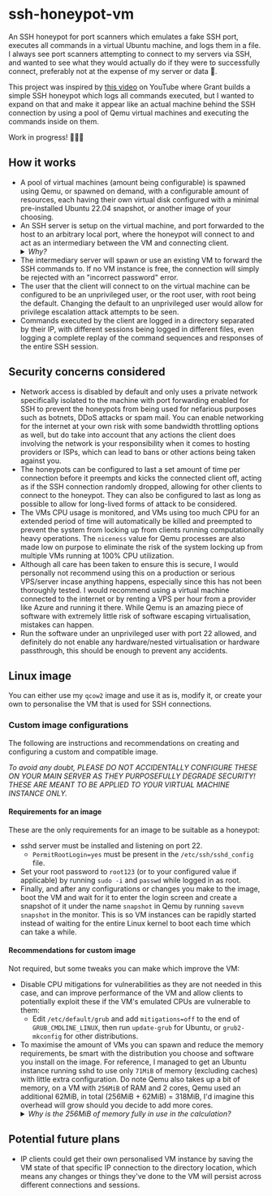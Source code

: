 # ssh-honeypot-vm
An SSH honeypot for port scanners which emulates a fake SSH port, executes all commands in a virtual Ubuntu machine, and logs them in a file. I always see port scanners attempting to connect to my servers via SSH, and wanted to see what they would actually do if they were to successfully connect, preferably not at the expense of my server or data 🙂.

This project was inspired by [this video](https://www.youtube.com/watch?v=tyKyLhcKgNo) on YouTube where Grant builds a simple SSH honeypot which logs all commands executed, but I wanted to expand on that and make it appear like an actual machine behind the SSH connection by using a pool of Qemu virtual machines and executing the commands inside on them.

Work in progress! 🚧🚧👷

## How it works
- A pool of virtual machines (amount being configurable) is spawned using Qemu, or spawned on demand, with a configurable amount of resources, each having their own virtual disk configured with a minimal pre-installed Ubuntu 22.04 snapshot, or another image of your choosing.
- An SSH server is setup on the virtual machine, and port forwarded to the host to an arbitrary local port, where the honeypot will connect to and act as an intermediary between the VM and connecting client.<details><summary>*Why?*</summary>You might ask, why not just port forward and expose the virtual machine directly to the public? An intermediary server is in place so that the actual commands can be logged and allows for a lot more flexibility; for example by rejecting connections if the VM pool is already filled with other connections, or by spawning new VM instances on the fly if required.</details>
- The intermediary server will spawn or use an existing VM to forward the SSH commands to. If no VM instance is free, the connection will simply be rejected with an "incorrect password" error.
- The user that the client will connect to on the virtual machine can be configured to be an unprivileged user, or the root user, with root being the default. Changing the default to an unprivileged user would allow for privilege escalation attack attempts to be seen.
- Commands executed by the client are logged in a directory separated by their IP, with different sessions being logged in different files, even logging a complete replay of the command sequences and responses of the entire SSH session.

## Security concerns considered
- Network access is disabled by default and only uses a private network specifically isolated to the machine with port forwarding enabled for SSH to prevent the honeypots from being used for nefarious purposes such as botnets, DDoS attacks or spam mail. You can enable networking for the internet at your own risk with some bandwidth throttling options as well, but do take into account that any actions the client does involving the network is your responsibility when it comes to hosting providers or ISPs, which can lead to bans or other actions being taken against you.
- The honeypots can be configured to last a set amount of time per connection before it preempts and kicks the connected client off, acting as if the SSH connection randomly dropped, allowing for other clients to connect to the honeypot. They can also be configured to last as long as possible to allow for long-lived forms of attack to be considered.
- The VMs CPU usage is monitored, and VMs using too much CPU for an extended period of time will automatically be killed and preempted to prevent the system from locking up from clients running computationally heavy operations. The `niceness` value for Qemu processes are also made low on purpose to eliminate the risk of the system locking up from multiple VMs running at 100% CPU utilization.
- Although all care has been taken to ensure this is secure, I would personally not recommend using this on a production or serious VPS/server incase anything happens, especially since this has not been thoroughly tested. I would recommend using a virtual machine connected to the internet or by renting a VPS per hour from a provider like Azure and running it there. While Qemu is an amazing piece of software with extremely little risk of software escaping virtualisation, mistakes can happen.
- Run the software under an unprivileged user with port 22 allowed, and definitely do not enable any hardware/nested virtualisation or hardware passthrough, this should be enough to prevent any accidents.

## Linux image
You can either use my `qcow2` image and use it as is, modify it, or create your own to personalise the VM that is used for SSH connections.

### Custom image configurations
The following are instructions and recommendations on creating and configuring a custom and compatible image.

*To avoid any doubt, PLEASE DO NOT ACCIDENTALLY CONFIGURE THESE ON YOUR MAIN SERVER AS THEY PURPOSEFULLY DEGRADE SECURITY! THESE ARE MEANT TO BE APPLIED TO YOUR VIRTUAL MACHINE INSTANCE ONLY.*


#### Requirements for an image
These are the only requirements for an image to be suitable as a honeypot:
- sshd server must be installed and listening on port 22.
  - `PermitRootLogin=yes` must be present in the `/etc/ssh/sshd_config` file.
- Set your root password to `root123` (or to your configured value if applicable) by running `sudo -i` and `passwd` while logged in as root.
- Finally, and after any configurations or changes you make to the image, boot the VM and wait for it to enter the login screen and create a snapshot of it under the name `snapshot` in Qemu by running `savevm snapshot` in the monitor. This is so VM instances can be rapidly started instead of waiting for the entire Linux kernel to boot each time which can take a while.

#### Recommendations for custom image
Not required, but some tweaks you can make which improve the VM:
- Disable CPU mitigations for vulnerabilities as they are not needed in this case, and can improve performance of the VM and allow clients to potentially exploit these if the VM's emulated CPUs are vulnerable to them:
  - Edit `/etc/default/grub` and add `mitigations=off` to the end of `GRUB_CMDLINE_LINUX`, then run `update-grub` for Ubuntu, or `grub2-mkconfig` for other distributions.
- To maximise the amount of VMs you can spawn and reduce the memory requirements, be smart with the distribution you choose and software you install on the image. For reference, I managed to get an Ubuntu instance running sshd to use only `71MiB` of memory (excluding caches) with little extra configuration. Do note Qemu also takes up a bit of memory, on a VM with `256MiB` of RAM and 2 cores, Qemu used an additional 62MiB, in total (256MiB + 62MiB) = 318MiB, I'd imagine this overhead will grow should you decide to add more cores. <details><summary>*Why is the 256MiB of memory fully in use in the calculation?*</summary>VMs don't know how much of the memory the system running inside is actually using or needs, so it has to allocate the maximum memory provided to Qemu. You could reduce this by using `ballooning` and installing a `ballooning` driver on the VM, which will tell the VM which parts of the memory the system running is and isn't using which lets it use only as much as it needs, but this seems to be quite an undocumented area, as most things in Qemu are.</details>

## Potential future plans
- IP clients could get their own personalised VM instance by saving the VM state of that specific IP connection to the directory location, which means any changes or things they've done to the VM will persist across different connections and sessions.

